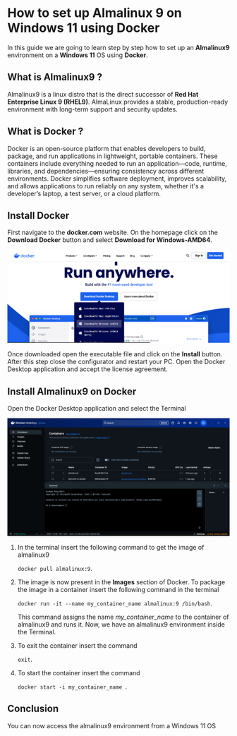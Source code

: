 # How to set up Almalinux 9 on Windows 11 using Docker
In this guide we are going to learn step by step how to set up an **Almalinux9** environment on a **Windows 11** OS using **Docker**. 
## What is Almalinux9 ?
Almalinux9 is a linux distro that is the direct successor of **Red Hat Enterprise Linux 9 (RHEL9)**. AlmaLinux provides a stable, production-ready environment with long-term support and security updates.
## What is Docker ?
Docker is an open-source platform that enables developers to build, package, and run applications in lightweight, portable containers. These containers include everything needed to run an application—code, runtime, libraries, and dependencies—ensuring consistency across different environments. Docker simplifies software deployment, improves scalability, and allows applications to run reliably on any system, whether it's a developer’s laptop, a test server, or a cloud platform.
## Install Docker
First navigate to the **docker.com** website. On the homepage click on the **Download Docker** button and select **Download for Windows-AMD64**.

![](https://github.com/DanieleDemeneghi/scientific_computing_phd_physics/blob/main/scps_1.png)

Once downloaded open the executable file and click on the **Install** button. After this step close the configurator and restart your PC. Open the Docker Desktop application and accept the license agreement.
## Install Almalinux9 on Docker
Open the Docker Desktop application and select the Terminal

![](https://github.com/DanieleDemeneghi/scientific_computing_phd_physics/blob/main/scps_2.png)

1. In the terminal insert the following command to get the image of almalinux9

   `docker pull almalinux:9`.
   
2. The image is now present in the **Images** section of Docker. To package the image in a container insert the following command in the terminal

   `docker run -it --name my_container_name almalinux:9 /bin/bash`.
   
   This command assigns the name *my_container_name* to the container of almalinux9 and runs it. Now, we have an almalinux9 environment inside the Terminal.
3. To exit the container insert the command
   
   `exit`.
   
4. To start the container insert the command

   `docker start -i my_container_name `.

## Conclusion
You can now access the almalinux9 environment from a Windows 11 OS  


